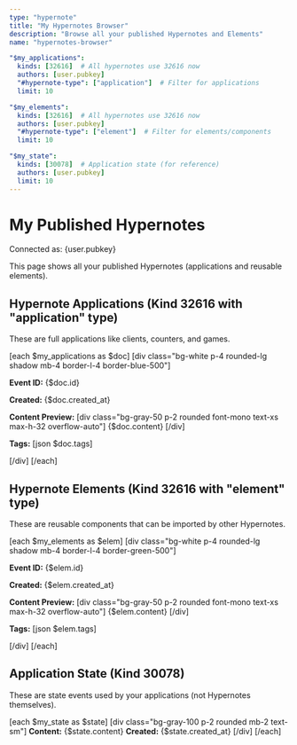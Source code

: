 ```yaml
---
type: "hypernote"
title: "My Hypernotes Browser"
description: "Browse all your published Hypernotes and Elements"
name: "hypernotes-browser"

"$my_applications":
  kinds: [32616]  # All hypernotes use 32616 now
  authors: [user.pubkey]
  "#hypernote-type": ["application"]  # Filter for applications
  limit: 10

"$my_elements":
  kinds: [32616]  # All hypernotes use 32616 now
  authors: [user.pubkey]
  "#hypernote-type": ["element"]  # Filter for elements/components
  limit: 10

"$my_state":
  kinds: [30078]  # Application state (for reference)
  authors: [user.pubkey]
  limit: 10
---
```


# My Published Hypernotes

Connected as: {user.pubkey}

This page shows all your published Hypernotes (applications and reusable elements).

## Hypernote Applications (Kind 32616 with "application" type)

These are full applications like clients, counters, and games.

[each $my_applications as $doc]
[div class="bg-white p-4 rounded-lg shadow mb-4 border-l-4 border-blue-500"]

**Event ID:** {$doc.id}

**Created:** {$doc.created_at}

**Content Preview:**
[div class="bg-gray-50 p-2 rounded font-mono text-xs max-h-32 overflow-auto"]
{$doc.content}
[/div]

**Tags:**
[json $doc.tags]

[/div]
[/each]

## Hypernote Elements (Kind 32616 with "element" type)

These are reusable components that can be imported by other Hypernotes.

[each $my_elements as $elem]
[div class="bg-white p-4 rounded-lg shadow mb-4 border-l-4 border-green-500"]

**Event ID:** {$elem.id}

**Created:** {$elem.created_at}

**Content Preview:**
[div class="bg-gray-50 p-2 rounded font-mono text-xs max-h-32 overflow-auto"]
{$elem.content}
[/div]

**Tags:**
[json $elem.tags]

[/div]
[/each]

## Application State (Kind 30078)

These are state events used by your applications (not Hypernotes themselves).

[each $my_state as $state]
[div class="bg-gray-100 p-2 rounded mb-2 text-sm"]
**Content:** {$state.content}
**Created:** {$state.created_at}
[/div]
[/each]